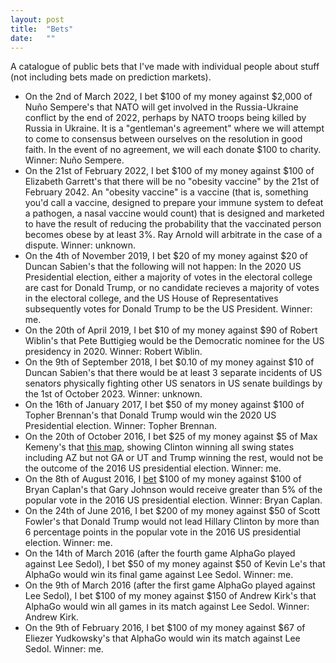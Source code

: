 ```yaml
---
layout: post
title:  "Bets"
date:   ""
---
```


A catalogue of public bets that I've made with individual people about stuff (not including bets made on prediction markets).

* On the 2nd of March 2022, I bet $100 of my money against $2,000 of Nuño Sempere's that NATO will get involved in the Russia-Ukraine conflict by the end of 2022, perhaps by NATO troops being killed by Russia in Ukraine. It is a "gentleman's agreement" where we will attempt to come to consensus between ourselves on the resolution in good faith. In the event of no agreement, we will each donate $100 to charity. Winner: Nuño Sempere.
* On the 21st of February 2022, I bet $100 of my money against $100 of Elizabeth Garrett's that there will be no "obesity vaccine" by the 21st of February 2042. An "obesity vaccine" is a vaccine (that is, something you'd call a vaccine, designed to prepare your immune system to defeat a pathogen, a nasal vaccine would count) that is designed and marketed to have the result of reducing the probability that the vaccinated person becomes obese by at least 3%. Ray Arnold will arbitrate in the case of a dispute. Winner: unknown.
* On the 4th of November 2019, I bet $20 of my money against $20 of Duncan Sabien's that the following will not happen: In the 2020 US Presidential election, either a majority of votes in the electoral college are cast for Donald Trump, or no candidate recieves a majority of votes in the electoral college, and the US House of Representatives subsequently votes for Donald Trump to be the US President. Winner: me.
* On the 20th of April 2019, I bet $10 of my money against $90 of Robert Wiblin's that Pete Buttigieg would be the Democratic nominee for the US presidency in 2020. Winner: Robert Wiblin.
* On the 9th of September 2018, I bet $0.10 of my money against $10 of Duncan Sabien's that there would be at least 3 separate incidents of US senators physically fighting other US senators in US senate buildings by the 1st of October 2023. Winner: unknown.
* On the 16th of January 2017, I bet $50 of my money against $100 of Topher Brennan's that Donald Trump would win the 2020 US Presidential election. Winner: Topher Brennan.
* On the 20th of October 2016, I bet $25 of my money against $5 of Max Kemeny's that [this map](http://www.270towin.com/maps/3n2dY), showing Clinton winning all swing states including AZ but not GA or UT and Trump winning the rest, would not be the outcome of the 2016 US presidential election. Winner: me.
* On the 8th of August 2016, I [bet](http://econlog.econlib.org/archives/2016/08/johnson_bet.html) $100 of my money against $100 of Bryan Caplan's that Gary Johnson would receive greater than 5% of the popular vote in the 2016 US presidential election. Winner: Bryan Caplan.
* On the 24th of June 2016, I bet $200 of my money against $50 of Scott Fowler's that Donald Trump would not lead Hillary Clinton by more than 6 percentage points in the popular vote in the 2016 US presidential election. Winner: me.
* On the 14th of March 2016 (after the fourth game AlphaGo played against Lee Sedol), I bet $50 of my money against $50 of Kevin Le's that AlphaGo would win its final game against Lee Sedol. Winner: me.
* On the 9th of March 2016 (after the first game AlphaGo played against Lee Sedol), I bet $100 of my money against $150 of Andrew Kirk's that AlphaGo would win all games in its match against Lee Sedol. Winner: Andrew Kirk.
* On the 9th of February 2016, I bet $100 of my money against $67 of Eliezer Yudkowsky's that AlphaGo would win its match against Lee Sedol. Winner: me.

